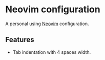 # Neovim configuration

A personal using [Neovim](https://neovim.io/) configuration.


## Features

* Tab indentation with 4 spaces width.
